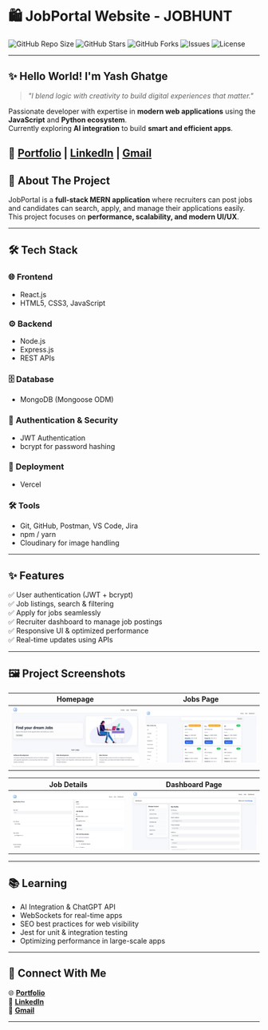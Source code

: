 # 🛍️ JobPortal Website  - JOBHUNT

![GitHub Repo Size](https://img.shields.io/github/repo-size/Yash-Ghatge/T.Y.Website?color=blue)
![GitHub Stars](https://img.shields.io/github/stars/Yash-Ghatge/T.Y.Website?style=social)
![GitHub Forks](https://img.shields.io/github/forks/Yash-Ghatge/T.Y.Website?style=social)
![Issues](https://img.shields.io/github/issues/Yash-Ghatge/T.Y.Website)
![License](https://img.shields.io/github/license/Yash-Ghatge/T.Y.Website?color=green)

---

## ✨ **Hello World! I'm Yash Ghatge**  
> _"I blend logic with creativity to build digital experiences that matter."_  

Passionate developer with expertise in **modern web applications** using the **JavaScript** and **Python ecosystem**.  
Currently exploring **AI integration** to build **smart and efficient apps**.  

🔗 **[Portfolio](https://my-portfolio-git-main-yash-ghatges-projects.vercel.app/)** | [LinkedIn](https://www.linkedin.com/in/yash-ghatge-4a44252a9/) | [Gmail](mailto:yashghatge012@gmail.com)
---

## 🚀 About The Project
JobPortal is a **full-stack MERN application** where recruiters can post jobs and candidates can search, apply, and manage their applications easily.  
This project focuses on **performance, scalability, and modern UI/UX**.

---

## 🛠 Tech Stack

### 🌐 **Frontend**
- React.js  
- HTML5, CSS3, JavaScript  

### ⚙ **Backend**
- Node.js  
- Express.js  
- REST APIs

### 🗄 **Database**
- MongoDB (Mongoose ODM)

### 🔐 **Authentication & Security**
- JWT Authentication  
- bcrypt for password hashing

### 🚀 **Deployment**
- Vercel  

### 🛠 **Tools**
- Git, GitHub, Postman, VS Code, Jira
- npm / yarn  
- Cloudinary for image handling

---

## ✨ Features

✅ User authentication (JWT + bcrypt)  
✅ Job listings, search & filtering  
✅ Apply for jobs seamlessly  
✅ Recruiter dashboard to manage job postings  
✅ Responsive UI & optimized performance  
✅ Real-time updates using APIs

---

## 🖼 Project Screenshots

| **Homepage** | **Jobs Page** |
|-------------|---------------|
| ![Homepage](./frontend/src/assets/Home.png) | ![Jobs](./frontend/src/assets/Jobs.png) |

| **Job Details** | **Dashboard Page** |
|-----------------|----------------|
| ![Job Details](./frontend/src/assets/Apply.png) | ![Dashboard](./frontend/src/assets/Dashbord.png) |


---

## 📚 **Learning**
- AI Integration & ChatGPT API  
- WebSockets for real-time apps  
- SEO best practices for web visibility  
- Jest for unit & integration testing  
- Optimizing performance in large-scale apps  

---

## 🤝 **Connect With Me**
🌐 [**Portfolio**](https://my-portfolio-git-main-yash-ghatges-projects.vercel.app/)  
💼 [**LinkedIn**](https://www.linkedin.com/in/yash-ghatge-4a44252a9/)  
📧 [**Gmail**](mailto:yashghatge012@gmail.com)

---


